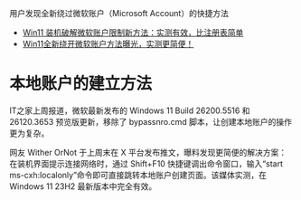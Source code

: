 用户发现全新绕过微软账户（Microsoft Account）的快捷方法
- [Win11 装机破解微软账户限制新方法：实测有效，比注册表简单](https://www.msn.cn/zh-cn/news/other/win11-%E8%A3%85%E6%9C%BA%E7%A0%B4%E8%A7%A3%E5%BE%AE%E8%BD%AF%E8%B4%A6%E6%88%B7%E9%99%90%E5%88%B6%E6%96%B0%E6%96%B9%E6%B3%95-%E5%AE%9E%E6%B5%8B%E6%9C%89%E6%95%88-%E6%AF%94%E6%B3%A8%E5%86%8C%E8%A1%A8%E7%AE%80%E5%8D%95/ar-AA1C7qNI?ocid=winp1taskbar&cvid=69f29cac07d549d681eb85bbb22e2266&ei=30) 
- [Win11全新绕开微软账户方法曝光，实测更简便！](https://www.msn.cn/zh-cn/news/other/win11%E5%85%A8%E6%96%B0%E7%BB%95%E5%BC%80%E5%BE%AE%E8%BD%AF%E8%B4%A6%E6%88%B7%E6%96%B9%E6%B3%95%E6%9B%9D%E5%85%89-%E5%AE%9E%E6%B5%8B%E6%9B%B4%E7%AE%80%E4%BE%BF/ar-AA1C7Ft0?ocid=winp1taskbar&cvid=49282d9197e14558880aa74060304db5&ei=10)

# 本地账户的建立方法
IT之家上周报道，微软最新发布的 Windows 11 Build 26200.5516 和 26120.3653 预览版更新，移除了 bypassnro.cmd 脚本，让创建本地账户的操作更为复杂。

网友 Wither OrNot 于上周末在 X 平台发布推文，曝料发现更简便的解决方案：在装机界面提示连接网络时，通过 Shift+F10 快捷键调出命令窗口，输入“start ms-cxh:localonly”命令即可直接跳转本地账户创建页面。该媒体实测，在 Windows 11 23H2 最新版本中完全有效。
